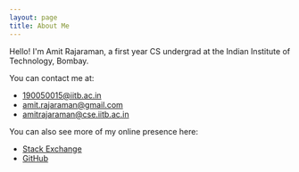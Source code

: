 ```yaml
---
layout: page
title: About Me
---
```


Hello! I'm Amit Rajaraman, a first year CS undergrad at the Indian Institute of Technology, Bombay.

You can contact me at:
* [190050015@iitb.ac.in](mailto:190050015@iitb.ac.in)
* [amit.rajaraman@gmail.com](mailto:amit.rajaraman@gmail.com)
* [amitrajaraman@cse.iitb.ac.in](mailto:amitrajaraman@cse.iitb.ac.in)

You can also see more of my online presence here:
* [Stack Exchange](https://stackexchange.com/users/10918067/amit-rajaraman)
* [GitHub](https://github.com/amitrajaraman)